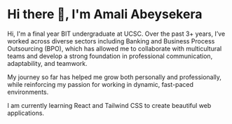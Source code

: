 # Hi there 👋, I'm Amali Abeysekera

Hi, I'm a final year BIT undergraduate at UCSC. Over the past 3+ years, I’ve worked across diverse sectors including Banking and Business Process Outsourcing (BPO), which has allowed me to collaborate with multicultural teams and develop a strong foundation in professional communication, adaptability, and teamwork.

My journey so far has helped me grow both personally and professionally, while reinforcing my passion for working in dynamic, fast-paced environments.

I am currently learning React and Tailwind CSS to create beautiful web applications.
